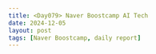 ```yaml
---
title: <Day079> Naver Boostcamp AI Tech
date: 2024-12-05
layout: post
tags: [Naver Boostcamp, daily report]
---
```

